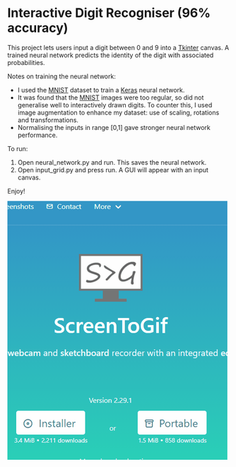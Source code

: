 <h1> Interactive Digit Recogniser (96% accuracy) </h1>

This project lets users input a digit between 0 and 9 into a [Tkinter](https://docs.python.org/3/library/tkinter.html) canvas.
A trained neural network predicts the identity of the digit with associated probabilities.

Notes on training the neural network:
<ul>
  <li> I used the <a href="http://yann.lecun.com/exdb/mnist/">MNIST</a> dataset to train a <a href="https://www.tensorflow.org/guide/keras/sequential_model">Keras</a> neural network.  </li>
  <li> It was found that the <a href="http://yann.lecun.com/exdb/mnist/">MNIST</a> images were too regular, so did not generalise well to interactively drawn digits. To counter this, I used image augmentation to enhance my dataset: use of scaling, rotations and transformations. </li>
  <li> Normalising the inputs in range [0,1] gave stronger neural network performance. </li>
</ul>

To run:

<ol> 
  <li> Open neural_network.py and run. This saves the neural network. </li>
  <li> Open input_grid.py and press run. A GUI will appear with an input canvas. </li>
</ol>  

Enjoy!

![Interactive Digit Recogniser](https://github.com/RobertFielding/Interactive-Digit-Recogniser/blob/master/Interactive_Digit_Recogniser.gif)
